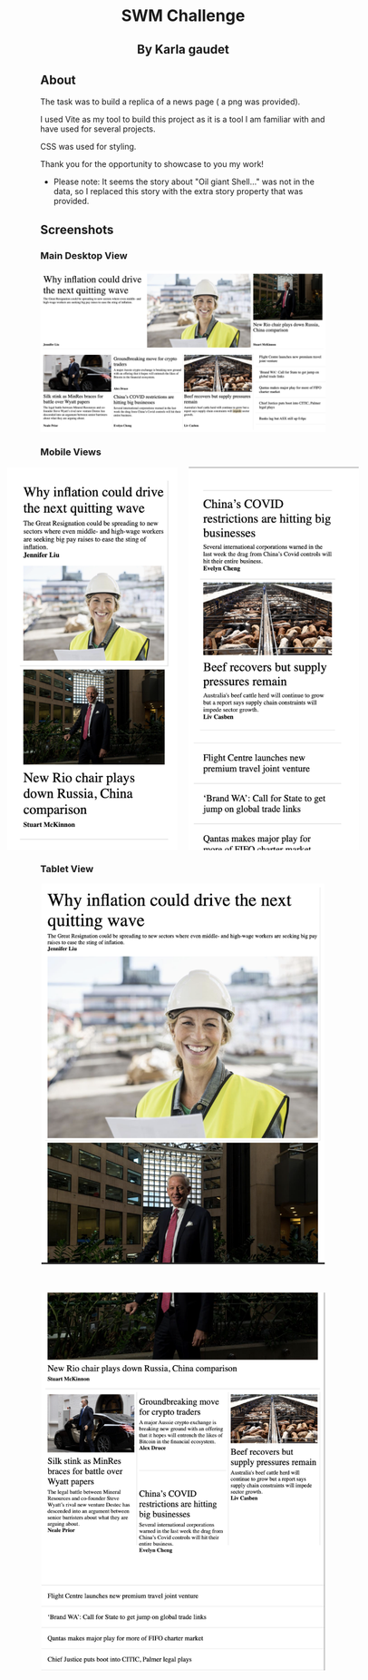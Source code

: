 <h1 align="center" id="title">SWM Challenge</h1>

<h2 align="center">By Karla gaudet</h2>

## About

The task was to build a replica of a news page ( a png was provided).

I used Vite as my tool to build this project as it is a tool I am familiar with and have used for several projects.

CSS was used for styling.

Thank you for the opportunity to showcase to you my work!

- Please note: It seems the story about "Oil giant Shell..." was not in the data, so I replaced this story with the extra story property that was provided.

## Screenshots

### Main Desktop View

![SWM Challenge Desktop View](assets/screenshots/desktop.png)



### Mobile Views

<div style="display: flex; justify-content: center;">
  <img src="assets/screenshots/mobile-view-1.png" alt="SWM Challenge Mobile View" width="300" style="margin-right: 20px;">
  <img src="assets/screenshots/mobile-view-2.png" alt="SWM Challenge Mobile View" width="300">
</div>



### Tablet View

<div style="display: flex; justify-content: center;">
  <img src="assets/screenshots/tablet-view-1.png" alt="SWM Challenge Tablet View" width="500" style="margin-bottom: 50px;">
</div>

<div style="display: flex; justify-content: center;">
  <img src="assets/screenshots/tablet-view-2.png" alt="SWM Challenge Tablet View" width="500">
</div>


